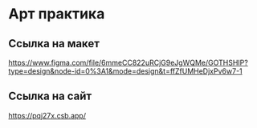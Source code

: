 # Арт практика

## Ссылка на макет
<a href="https://www.figma.com/file/6mmeCC822uRCjG9eJgWQMe/GOTHSHIP?type=design&node-id=0%3A1&mode=design&t=ffZfUMHeDjxPv6w7-1)" target="_blank">https://www.figma.com/file/6mmeCC822uRCjG9eJgWQMe/GOTHSHIP?type=design&node-id=0%3A1&mode=design&t=ffZfUMHeDjxPv6w7-1</a>

## Ссылка на сайт
<a href="[http:/pqj27x.csb.app/]" target="_blank">https://pqj27x.csb.app/</a>
